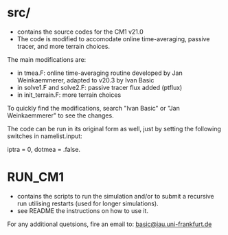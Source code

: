 # src/ 
- contains the source codes for the CM1 v21.0
- The code is modified to accomodate online time-averaging, passive tracer, and more terrain choices.

The main modifications are:
- in tmea.F: online time-averaging routine developed by Jan Weinkaemmerer, adapted to v20.3 by Ivan Basic
- in solve1.F and solve2.F: passive tracer flux added (ptflux)
- in init_terrain.F: more terrain choices

To quickly find the modifications, search "Ivan Basic" or "Jan Weinkaemmerer" to see the changes.

The code can be run in its original form as well, just by setting the following switches in namelist.input:

iptra = 0,
dotmea = .false.

# RUN_CM1
- contains the scripts to run the simulation and/or to submit a recursive run utilising restarts (used for longer simulations).
- see README the instructions on how to use it.

For any additional quetsions, fire an email to: basic@iau.uni-frankfurt.de
